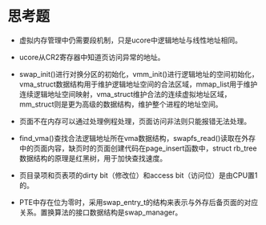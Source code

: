 # 思考题

* 虚拟内存管理中仍需要段机制，只是ucore中逻辑地址与线性地址相同。

* ucore从CR2寄存器中知道页访问异常的地址。

* swap_init()进行对换分区的初始化，vmm_init()进行逻辑地址的空间初始化，vma_struct数据结构用于维护逻辑地址空间的合法区域，mmap_list用于维护连续逻辑地址空间映射，vma_struct维护合法的连续虚拟地址区域，mm_struct则是更为高级的数据结构，维护整个进程的地址空间。

* 页面不在内存可以通过处理例程处理，页面访问非法则只能报错无法处理。

* find_vma()查找合法逻辑地址所在vma数据结构，swapfs_read()读取在外存中的页面内容，缺页时的页面创建代码在page_insert函数中，struct rb_tree数据结构的原理是红黑树，用于加快查找速度。

* 页目录项和页表项的dirty bit（修改位）和access bit（访问位）是由CPU置1的。

* PTE中存在位为零时，采用swap_entry_t的结构来表示与外存后备页面的对应关系。置换算法的接口数据结构是swap_manager。
